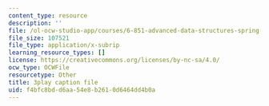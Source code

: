 ```yaml
---
content_type: resource
description: ''
file: /ol-ocw-studio-app/courses/6-851-advanced-data-structures-spring-2012/f4bfc8bdd6aa54e8b2610d6464dd4b0a_u-HHY1ylhHY.vtt
file_size: 107521
file_type: application/x-subrip
learning_resource_types: []
license: https://creativecommons.org/licenses/by-nc-sa/4.0/
ocw_type: OCWFile
resourcetype: Other
title: 3play caption file
uid: f4bfc8bd-d6aa-54e8-b261-0d6464dd4b0a
---
```


